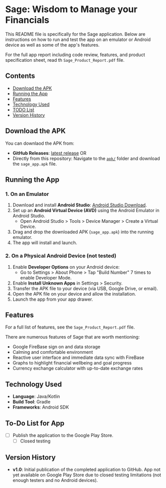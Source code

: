 # Sage: Wisdom to Manage your Financials

This README file is specifically for the Sage application. Below are instructions on how to run and test the app on an emulator or Android device as well as some of the app's features.

For the full app report including code review, features, and product specification sheet, read th `Sage_Product_Report.pdf` file.

## Contents
- [Download the APK](#Download-the-APK)
- [Running the App](#Running-the-App)
- [Features](#Features)
- [Technology Used](#Technology-Used)
- [TODO List](#To-Do-List-for-App)
- [Version History](#Version-History)

## Download the APK

You can  downlaod the APK from:
- **GitHub Releases**: [latest release](https://github.com/cecoulombe/Sage_App/releases)
OR
- Directly from this repository: Navigate to the [`apk/`](./apk/) folder and download the `sage_app.apk` file.

## Running the App

### 1. On an Emulator
1. Download and install **Android Studio**: [Android Studio Download](https://developer.android.com/studio).
2. Set up an **Android Virtual Device (AVD)** using the Android Emulator in Android Studio.
   - Open Android Studio > Tools > Device Manager > Create a Virtual Device.
3. Drag and drop the downloaded APK (`sage_app.apk`) into the running emulator.
4. The app will install and launch.

### 2. On a Physical Android Device (not tested)
1. Enable **Developer Options** on your Android device:
   - Go to Settings > About Phone > Tap "Build Number" 7 times to enable Developer Mode.
2. Enable **Install Unknown Apps** in Settings > Security.
3. Transfer the APK file to your device (via USB, Google Drive, or email).
4. Open the APK file on your device and allow the installation.
5. Launch the app from your app drawer.

## Features

For a full list of features, see the `Sage_Product_Report.pdf` file.

There are numerous features of Sage that are worth mentioning:
- Google FireBase sign on and data storage
- Calming and comfortable environment
- Reactive user interface and immediate data sync with FireBase
- Graphs to highlight financial wellbeing and goal progress
- Currency exchange calculator with up-to-date exchange rates

## Technology Used
- **Language**: Java/Kotlin
- **Build Tool**: Gradle
- **Frameworks**: Android SDK

## To-Do List for App

- [ ] Publish the application to the Google Play Store.
  - [ ] Closed testing

## Version History

- **v1.0**: Initial publication of the completed application to GitHub. App not yet available on Google Play Store due to closed testing limitations (not enough testers and no Android devices).
